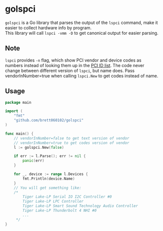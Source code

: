 # golspci

`golspci` is a Go library that parses the output of the `lspci` command, make it easier to collect hardware info by program.  
This library will call `lspci -vmm -D` to get canonical output for easier parsing.

## Note

`lspci` provides `-n` flag, which show PCI vendor and device codes as numbers instead of looking them up in the [PCI ID list](https://pci-ids.ucw.cz/v2.2/pci.ids). The code never change between different version of `lspci`, but name does. Pass vendorInNumber=true when calling `lspci.New` to get codes instead of name.

## Usage

```go
package main

import (
    "fmt"
    "github.com/brett060102/golspci"
)

func main() {
    // vendorInNumber=false to get text version of vendor
    // vendorInNumber=true to get codes version of vendor
    l := golspci.New(false)

    if err := l.Parse(); err != nil {
        panic(err)
    }

	for _, device := range l.Devices {
		fmt.Println(device.Name)
	}
    // You will get something like:
    /*
        Tiger Lake-LP Serial IO I2C Controller #0
        Tiger Lake-LP LPC Controller
        Tiger Lake-LP Smart Sound Technology Audio Controller
        Tiger Lake-LP Thunderbolt 4 NHI #0
        ...
     */
}
```
